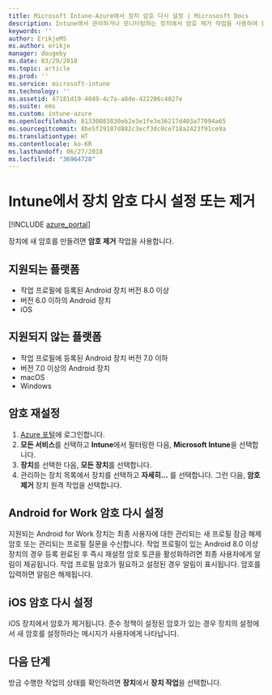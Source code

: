 ```yaml
---
title: Microsoft Intune-Azure에서 장치 암호 다시 설정 | Micrososft Docs
description: Intune에서 관리하거나 모니터링하는 장치에서 암호 제거 작업을 사용하여 암호를 제거하거나 다시 설정합니다.
keywords: ''
author: ErikjeMS
ms.author: erikje
manager: dougeby
ms.date: 03/29/2018
ms.topic: article
ms.prod: ''
ms.service: microsoft-intune
ms.technology: ''
ms.assetid: 47181d19-4049-4c7a-a8de-422206c4027e
ms.suite: ems
ms.custom: intune-azure
ms.openlocfilehash: 81330083830eb2e3e1fe3e36217d403a77094a65
ms.sourcegitcommit: 8be5f29107d882c3ecf3dc0ce718a2423f91ce9a
ms.translationtype: HT
ms.contentlocale: ko-KR
ms.lasthandoff: 06/27/2018
ms.locfileid: "36964728"
---
```

# <a name="reset-or-remove-a-device-passcode-in-intune"></a>Intune에서 장치 암호 다시 설정 또는 제거

[!INCLUDE [azure_portal](./includes/azure_portal.md)]

장치에 새 암호를 만들려면 **암호 제거** 작업을 사용합니다.

## <a name="supported-platforms"></a>지원되는 플랫폼

- 작업 프로필에 등록된 Android 장치 버전 8.0 이상
- 버전 6.0 이하의 Android 장치
- iOS 
     
## <a name="unsupported-platforms"></a>지원되지 않는 플랫폼

- 작업 프로필에 등록된 Android 장치 버전 7.0 이하
- 버전 7.0 이상의 Android 장치
- macOS
- Windows

## <a name="reset-a-passcode"></a>암호 재설정

1. [Azure 포털](https://portal.azure.com)에 로그인합니다.
2. **모든 서비스**를 선택하고 **Intune**에서 필터링한 다음, **Microsoft Intune**을 선택합니다.
3. **장치**를 선택한 다음, **모든 장치**를 선택합니다.
4. 관리하는 장치 목록에서 장치를 선택하고 **자세히...** 를 선택합니다. 그런 다음, **암호 제거** 장치 원격 작업을 선택합니다.

## <a name="resetting-android-for-work-passcodes"></a>Android for Work 암호 다시 설정

지원되는 Android for Work 장치는 최종 사용자에 대한 관리되는 새 프로필 잠금 해제 암호 또는 관리되는 프로필 질문을 수신합니다. 작업 프로필이 있는 Android 8.0 이상 장치의 경우 등록 완료된 후 즉시 재설정 암호 토큰을 활성화하려면 최종 사용자에게 알림이 제공됩니다. 작업 프로필 암호가 필요하고 설정된 경우 알림이 표시됩니다. 암호를 입력하면 알림은 해제됩니다.

## <a name="resetting-ios-passcodes"></a>iOS 암호 다시 설정

iOS 장치에서 암호가 제거됩니다. 준수 정책이 설정된 암호가 있는 경우 장치의 설정에서 새 암호를 설정하라는 메시지가 사용자에게 나타납니다. 

## <a name="next-steps"></a>다음 단계

방금 수행한 작업의 상태를 확인하려면 **장치**에서 **장치 작업**을 선택합니다.
